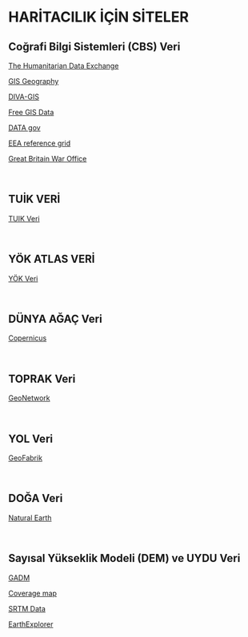 <h1>HARİTACILIK İÇİN SİTELER</h1>

<h2>Coğrafi Bilgi Sistemleri (CBS) Veri</h2>
<p><a href="https://data.humdata.org/" target="_blank">The Humanitarian Data Exchange</a></p>
<p><a href="https://gisgeography.com/" target="_blank">GIS Geography</a></p>
<p><a href="http://www.diva-gis.org/" target="_blank">DIVA-GIS</a></p>
<p><a href="http://freegisdata.rtwilson.com/#home" target="_blank">Free GIS Data</a></p>

<p><a href="https://www.data.gov/" target="_blank">DATA gov</a></p>


<p><a href="https://www.eea.europa.eu/data-and-maps/data/eea-reference-grids-2" target="_blank">EEA reference grid</a></p>
<p><a href="http://legacy.lib.utexas.edu/maps/ams/turkey/" target="_blank">Great Britain War Office</a></p>

<br /><h2>TUİK VERİ</h2>
<p><a href="https://data.tuik.gov.tr/tr/" target="_blank">TUIK Veri</a></p>

<br /><h2>YÖK ATLAS VERİ</h2>
<p><a href="https://yokatlas.yok.gov.tr/meslek-anasayfa.php" target="_blank">YÖK Veri</a></p>

<br /><h2>DÜNYA AĞAÇ Veri</h2>
<p><a href="https://land.copernicus.eu/" target="_blank">Copernicus</a></p>

<br /><h2>TOPRAK Veri</h2>
<p><a href="http://www.fao.org/geonetwork/srv/en/metadata.show?id=14116" target="_blank">GeoNetwork</a></p>

<br /><h2>YOL Veri</h2>
<p><a href="http://download.geofabrik.de" target="_blank">GeoFabrik</a></p>

<br /><h2>DOĞA Veri</h2>
<p><a href="https://www.naturalearthdata.com/" target="_blank">Natural Earth</a></p>

<br /><h2>Sayısal Yükseklik Modeli (DEM) ve UYDU Veri</h2>
<p><a href="https://gadm.org/index.html" target="_blank">GADM</a></p>
<p><a href="http://www.viewfinderpanoramas.org/Coverage%20map%20viewfinderpanoramas_org3.htm" target="_blank">Coverage map</a></p>
<p><a href="http://srtm.csi.cgiar.org/srtmdata/" target="_blank">SRTM Data</a></p>
<p><a href="https://earthexplorer.usgs.gov/" target="_blank">EarthExplorer</a></p>
